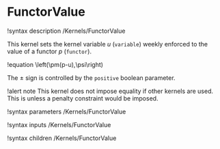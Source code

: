 # FunctorValue

!syntax description /Kernels/FunctorValue

This kernel sets the kernel variable $u$ (`variable`) weekly enforced to the
value of a functor $p$ (`functor`).

!equation
\left(\pm(p-u),\psi\right)

The $\pm$ sign is controlled by the `positive` boolean parameter.

!alert note
This kernel does not impose equality if other kernels are used. This is
unless a penalty constraint would be imposed.

!syntax parameters /Kernels/FunctorValue

!syntax inputs /Kernels/FunctorValue

!syntax children /Kernels/FunctorValue
